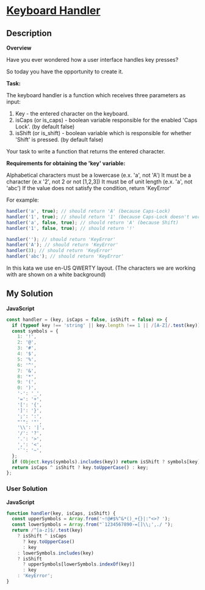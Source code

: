 # [Keyboard Handler](https://www.codewars.com/kata/609d17f9838b2c0036b10e89)

## Description

**Overview**

Have you ever wondered how a user interface handles key presses?

So today you have the opportunity to create it.

**Task:**

The keyboard handler is a function which receives three parameters as input:

1. Key - the entered character on the keyboard.
2. isCaps (or is_caps) - boolean variable responsible for the enabled 'Caps Lock'. (by default false)
3. isShift (or is_shift) - boolean variable which is responsible for whether 'Shift' is pressed. (by default false)

Your task to write a function that returns the entered character.

**Requirements for obtaining the 'key' variable:**

Alphabetical characters must be a lowercase (e.x. 'a', not 'A')
It must be a character (e.x '2', not 2 or not [1,2,3])
It must be of unit length (e.x. 'a', not 'abc')
If the value does not satisfy the condition, return 'KeyError'

For example:

```js
handler('a', true); // should return 'A' (because Caps-Lock)
handler('1', true); // should return '1' (because Сaps-Lock doesn't work here)
handler('a', false, true); // should return 'A' (because Shift)
handler('1', false, true); // should return '!'

handler(''); // should return 'KeyError'
handler('A'); // should return 'KeyError'
handler(3); // should return 'KeyError'
handler('abc'); // should return 'KeyError'
```

In this kata we use en-US QWERTY layout. (The characters we are working with are shown on a white background)

## My Solution

**JavaScript**

```js
const handler = (key, isCaps = false, isShift = false) => {
  if (typeof key !== 'string' || key.length !== 1 || /[A-Z]/.test(key)) return 'KeyError';
  const symbols = {
    1: '!',
    2: '@',
    3: '#',
    4: '$',
    5: '%',
    6: '^',
    7: '&',
    8: '*',
    9: '(',
    0: ')',
    '-': '_',
    '=': '+',
    '[': '{',
    ']': '}',
    ';': ':',
    "'": '"',
    '\\': '|',
    '/': '?',
    '.': '>',
    ',': '<',
    '`': '~',
  };
  if (Object.keys(symbols).includes(key)) return isShift ? symbols[key] : key;
  return isCaps ^ isShift ? key.toUpperCase() : key;
};
```

### User Solution

**JavaScript**

```js
function handler(key, isCaps, isShift) {
  const upperSymbols = Array.from('~!@#$%^&*()_+{}|:"<>? ');
  const lowerSymbols = Array.from("`1234567890-=[]\\;',./ ");
  return /^[a-z]$/.test(key)
    ? isShift ^ isCaps
      ? key.toUpperCase()
      : key
    : lowerSymbols.includes(key)
    ? isShift
      ? upperSymbols[lowerSymbols.indexOf(key)]
      : key
    : 'KeyError';
}
```
